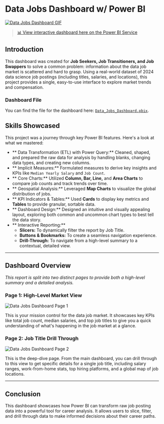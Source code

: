 # Data Jobs Dashboard w/ Power BI

<a href="https://lukeb.co/powerbi-project1" target="_blank">
  <img src="../Resources/images/Project1_Dashboard_Overview.gif" alt="Data Jobs Dashboard GIF">
</a>

> <a href="https://lukeb.co/powerbi-project1" target="_blank">📊 View interactive dashboard here on the Power BI Service</a>


## Introduction

This dashboard was created for **Job Seekers, Job Transitioners, and Job Swappers** to solve a common problem: information about the data job market is scattered and hard to grasp. Using a real-world dataset of 2024 data science job postings (including titles, salaries, and locations), this project provides a single, easy-to-use interface to explore market trends and compensation.

### Dashboard File
You can find the file for the dashboard here: [`Data_Jobs_Dashboard.pbix`](Project_1/Jobs_Dashboard_Project.pbix).  

## Skills Showcased

This project was a journey through key Power BI features. Here's a look at what we mastered:

-   ** Data Transformation (ETL) with Power Query:** Cleaned, shaped, and prepared the raw data for analysis by handling blanks, changing data types, and creating new columns.
-   ** Implicit Measures:** Formulated measures to derive key insights and KPIs like `Median Yearly Salary` and `Job Count`.
-   ** Core Charts:** Utilized **Column, Bar, Line,** and **Area Charts** to compare job counts and track trends over time.
-   ** Geospatial Analysis:** Leveraged **Map Charts** to visualize the global distribution of jobs.
-   ** KPI Indicators & Tables:** Used **Cards** to display key metrics and **Tables** to provide granular, sortable data.
-   ** Dashboard Design:** Designed an intuitive and visually appealing layout, exploring both common and uncommon chart types to best tell the data story.
-   ** Interactive Reporting:**
    -   **Slicers:** To dynamically filter the report by Job Title.
    -   **Buttons & Bookmarks:** To create a seamless navigation experience.
    -   **Drill-Through:** To navigate from a high-level summary to a contextual, detailed view.
---

## Dashboard Overview

*This report is split into two distinct pages to provide both a high-level summary and a detailed analysis.*

### Page 1: High-Level Market View

![Data Jobs Dashboard Page 1](../Resources/images/Project1_Dashboard_Page1.gif)  

This is your mission control for the data job market. It showcases key KPIs like total job count, median salaries, and top job titles to give you a quick understanding of what's happening in the job market at a glance.

### Page 2: Job Title Drill Through

![Data Jobs Dashboard Page 2](../Resources/images/Project1_Dashboard_Page2.gif)  

This is the deep-dive page. From the main dashboard, you can drill through to this view to get specific details for a single job title, including salary ranges, work-from-home stats, top hiring platforms, and a global map of job locations.

---

## Conclusion

This dashboard showcases how Power BI can transform raw job posting data into a powerful tool for career analysis. It allows users to slice, filter, and drill through data to make informed decisions about their career paths.
